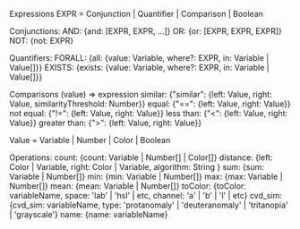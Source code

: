 Expressions
EXPR = Conjunction | Quantifier | Comparison | Boolean

Conjunctions:
AND: {and: [EXPR, EXPR, ...]}
OR: {or: [EXPR, EXPR, EXPR]}
NOT: {not: EXPR}

Quantifiers:
FORALL: {all: {value: Variable, where?: EXPR, in: Variable | Value[]}}
EXISTS: {exists: {value: Variable, where?: EXPR, in: Variable | Value[]}}

Comparisons (value) => expression
similar: {"similar": {left: Value, right: Value, similarityThreshold: Number}}
equal: {"==": {left: Value, right: Value}}
not equal: {"!=": {left: Value, right: Value}}
less than: {"<": {left: Value, right: Value}}
greater than: {">": {left: Value, right: Value}}

Value = Variable | Number | Color | Boolean

Operations:
count: {count: Variable | Number[] | Color[]}
distance: {left: Color | Variable, right: Color | Variable, algorithm: String }
sum: {sum: Variable | Number[]}
min: {min: Variable | Number[]}
max: {max: Variable | Number[]}
mean: {mean: Variable | Number[]}
toColor: {toColor: variableName, space: 'lab' | 'hsl' | etc, channel: 'a' | 'b' | 'l' | etc}
cvd_sim: {cvd_sim: variableName, type: 'protanomaly' | 'deuteranomaly' | 'tritanopia' | 'grayscale'}
name: {name: variableName}
